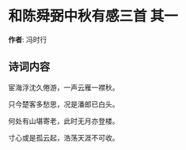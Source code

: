 # 和陈舜弼中秋有感三首  其一

**作者**: 冯时行

## 诗词内容

宦海浮沈久倦游，一声云雁一襟秋。

只今楚客多愁思，况是潘郎已白头。

何处有山堪寄老，此时无月亦登楼。

寸心或是孤云起，浩荡天涯不可收。

